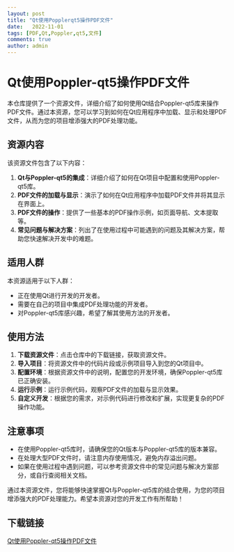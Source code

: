 ```yaml
---
layout: post
title: "Qt使用Popplerqt5操作PDF文件"
date:   2022-11-01
tags: [PDF,Qt,Poppler,qt5,文件]
comments: true
author: admin
---
```

# Qt使用Poppler-qt5操作PDF文件

本仓库提供了一个资源文件，详细介绍了如何使用Qt结合Poppler-qt5库来操作PDF文件。通过本资源，您可以学习到如何在Qt应用程序中加载、显示和处理PDF文件，从而为您的项目增添强大的PDF处理功能。

## 资源内容

该资源文件包含了以下内容：

1. **Qt与Poppler-qt5的集成**：详细介绍了如何在Qt项目中配置和使用Poppler-qt5库。
2. **PDF文件的加载与显示**：演示了如何在Qt应用程序中加载PDF文件并将其显示在界面上。
3. **PDF文件的操作**：提供了一些基本的PDF操作示例，如页面导航、文本提取等。
4. **常见问题与解决方案**：列出了在使用过程中可能遇到的问题及其解决方案，帮助您快速解决开发中的难题。

## 适用人群

本资源适用于以下人群：

- 正在使用Qt进行开发的开发者。
- 需要在自己的项目中集成PDF处理功能的开发者。
- 对Poppler-qt5库感兴趣，希望了解其使用方法的开发者。

## 使用方法

1. **下载资源文件**：点击仓库中的下载链接，获取资源文件。
2. **导入项目**：将资源文件中的代码片段或示例项目导入到您的Qt项目中。
3. **配置环境**：根据资源文件中的说明，配置您的开发环境，确保Poppler-qt5库已正确安装。
4. **运行示例**：运行示例代码，观察PDF文件的加载与显示效果。
5. **自定义开发**：根据您的需求，对示例代码进行修改和扩展，实现更复杂的PDF操作功能。

## 注意事项

- 在使用Poppler-qt5库时，请确保您的Qt版本与Poppler-qt5库的版本兼容。
- 在处理大型PDF文件时，请注意内存使用情况，避免内存溢出问题。
- 如果在使用过程中遇到问题，可以参考资源文件中的常见问题与解决方案部分，或自行查阅相关文档。

通过本资源文件，您将能够快速掌握Qt与Poppler-qt5库的结合使用，为您的项目增添强大的PDF处理能力。希望本资源对您的开发工作有所帮助！

## 下载链接

[Qt使用Poppler-qt5操作PDF文件](https://pan.quark.cn/s/6e6aa02ac065)